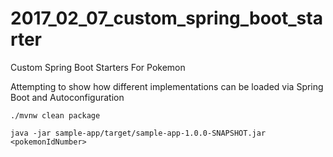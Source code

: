 # 2017_02_07_custom_spring_boot_starter
Custom Spring Boot Starters For Pokemon

Attempting to show how different implementations can be loaded via Spring Boot and Autoconfiguration


`./mvnw clean package`

`java -jar sample-app/target/sample-app-1.0.0-SNAPSHOT.jar <pokemonIdNumber>`